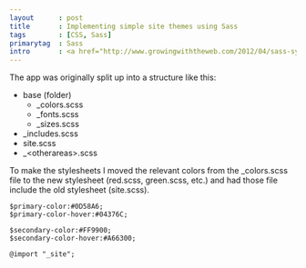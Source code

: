 ```yaml
---
layout      : post
title       : Implementing simple site themes using Sass
tags        : [CSS, Sass]
primarytag  : Sass
intro       : <a href="http://www.growingwiththeweb.com/2012/04/sass-syntactically-awesome-stylesheets.html">Sass</a> is awesome, I first discovered it around 9 or so months ago now and have loved it ever since. Recently I implemented an unplanned theme system to a web app and because I was doing the styles in a modular/extendable way thanks to Sass, it was very easy. It took around around 30 minutes to have 8 distinct colour themed stylesheets.
---
```


The app was originally split up into a structure like this:

- base (folder)
  - \_colors.scss
  - \_fonts.scss
  - \_sizes.scss
- \_includes.scss
- site.scss
- \_&lt;otherareas&gt;.scss

To make the stylesheets I moved the relevant colors from the \_colors.scss file to the new stylesheet (red.scss, green.scss, etc.) and had those file include the old stylesheet (site.scss).

<!--prettify lang=css-->
    $primary-color:#0D58A6;
    $primary-color-hover:#04376C;

    $secondary-color:#FF9900;
    $secondary-color-hover:#A66300;

    @import "_site";
